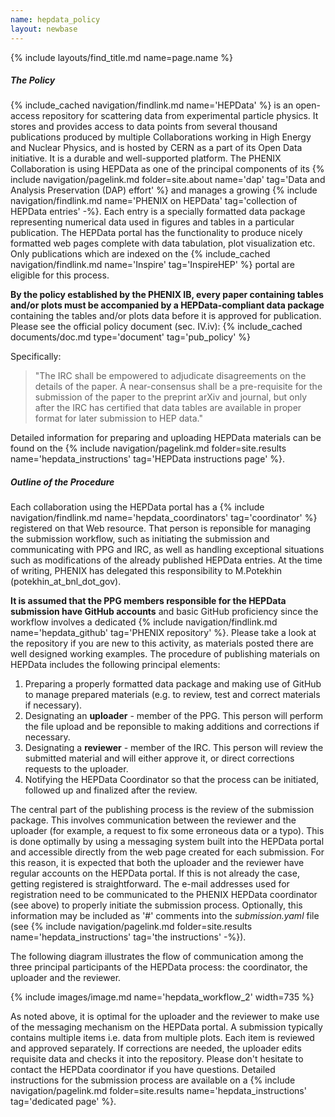 ```yaml
---
name: hepdata_policy
layout: newbase
---
```

{% include layouts/find_title.md name=page.name %}
##### The Policy
{% include_cached navigation/findlink.md name='HEPData' %} is an open-access
repository for scattering data from experimental particle physics. It stores and
provides access to
data points from several thousand publications produced by multiple
Collaborations working in High Energy and Nuclear Physics, and is hosted by
CERN as a part of its Open Data initiative. It is a durable and well-supported
platform. The PHENIX Collaboration is using HEPData as one of the principal
components of its
{% include navigation/pagelink.md folder=site.about name='dap' tag='Data and Analysis Preservation (DAP) effort' %}
and manages a growing
{% include navigation/findlink.md name='PHENIX on HEPData' tag='collection of HEPData entries' -%}.
Each entry is a specially formatted data package representing numerical data used in figures and tables in a particular publication. The HEPData portal has the functionality to produce nicely
formatted web pages complete with data tabulation, plot visualization etc.
Only publications which are indexed on the
{% include_cached navigation/findlink.md name='Inspire' tag='InspireHEP' %} portal are eligible for
this process.

**By the policy established by the PHENIX IB, every paper containing tables and/or plots must be
accompanied by a HEPData-compliant data package** containing the tables and/or plots data
before it is approved for publication. Please see the official policy document (sec. IV.iv):
{% include_cached documents/doc.md type='document' tag='pub_policy' %}

Specifically:
> "The IRC shall be empowered to adjudicate disagreements on the details of the paper.
> A near-consensus shall be a pre-requisite for the submission of the paper to the
> preprint arXiv and journal, but only after the IRC has certified that data tables are
> available in proper format for later submission to HEP data."

Detailed information for preparing and uploading HEPData materials can be found on the 
{% include navigation/pagelink.md folder=site.results name='hepdata_instructions' tag='HEPData instructions page' %}.

##### Outline of the Procedure
Each collaboration using the HEPData portal has a
{% include navigation/findlink.md name='hepdata_coordinators' tag='coordinator' %}
registered on that Web resource. That person is reponsible for managing the submission workflow,
such as initiating the submission and communicating with PPG and IRC, as well as handling exceptional
situations such as modifications of the already published HEPData entries. At the time of writing, PHENIX
has delegated this responsibility to M.Potekhin (potekhin_at_bnl_dot_gov).

**It is assumed that the PPG members responsible for the HEPData submission have GitHub
accounts** and basic GitHub proficiency since the workflow involves a dedicated
{% include navigation/findlink.md name='hepdata_github' tag='PHENIX repository' %}.
Please take a look at the repository if you are new to this activity, as materials posted there are well designed working examples.
The procedure of publishing materials on HEPData includes the following principal elements:
1. Preparing a properly formatted data package and making use of GitHub to manage prepared materials (e.g. to review, test and correct materials if necessary).
2. Designating an **uploader** - member of the PPG. This person will perform the file upload and be reponsible to making additions and corrections if necessary.
3. Designating a **reviewer** - member of the IRC. This person will review the submitted material and will either approve it, or direct corrections requests to the uploader.
4. Notifying the HEPData Coordinator so that the process can be initiated, followed up and finalized after the review.

The central part of the publishing process is the review of the submission package.
This involves communication between the reviewer and the uploader (for example, a request
to fix some erroneous data or a typo). This is done optimally by using a messaging system built
into the HEPData portal and accessible directly from the web page created for each submission.
For this reason, it is expected that both the uploader and the reviewer have regular accounts on the HEPData portal.
If this is not already the case, getting registered is straightforward. The e-mail addresses used for
registration need to be communicated to the PHENIX HEPData coordinator (see above) to properly
initiate the submission process. Optionally, this information may be included as '#' comments
into the *submission.yaml* file (see {% include navigation/pagelink.md folder=site.results name='hepdata_instructions' tag='the instructions' -%}).

The following diagram illustrates the flow of communication among the three principal participants of the
HEPData process: the coordinator, the uploader and the reviewer.

{% include images/image.md name='hepdata_workflow_2' width=735 %}

As noted above, it is optimal for the uploader and the reviewer to make use of the messaging mechanism on the HEPData portal.
A submission typically contains multiple items i.e. data from multiple plots. Each item is reviewed and approved separately.
If corrections are needed, the uploader edits requisite data and checks it into the repository. Please don't hesitate to contact
the HEPData coordinator if you have questions. Detailed instructions for the submission process are available on
a {% include navigation/pagelink.md folder=site.results name='hepdata_instructions' tag='dedicated page' %}.
